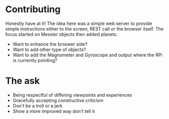 # Contributing

Honestly have at it! The idea here was a simple web server to provide simple instructions either to the screen, REST call or the browser itself. The focus started on Messier objects then added planets.

- Want to enhance the broswer side?
- Want to add other type of objects?
- Want to add the Magnometer and Gyroscope and output where the RPi is currently pointing?

# The ask

- Being respectful of differing viewpoints and experiences
- Gracefully accepting constructive criticism
- Don't be a troll or a jerk
- Show a more improved way don't tell it
